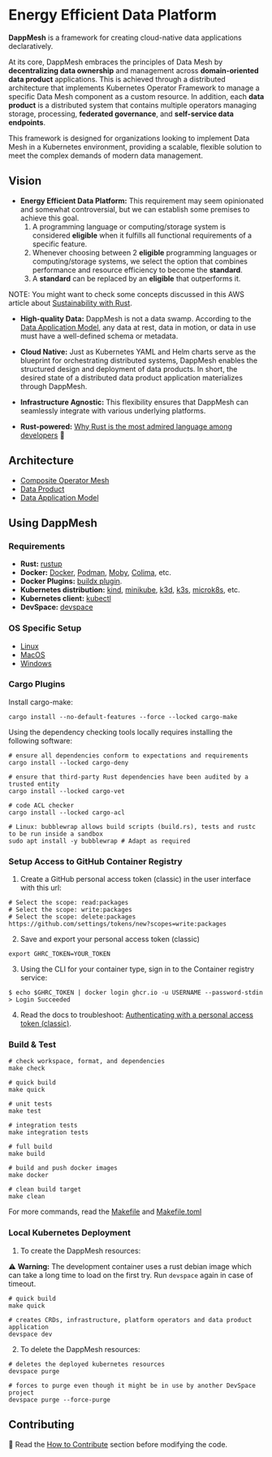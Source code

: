 # Energy Efficient Data Platform

**DappMesh** is a framework for creating cloud-native data applications declaratively.

At its core, DappMesh embraces the principles of Data Mesh by **decentralizing data ownership** and management across **domain-oriented data product** applications.
This is achieved through a distributed architecture that implements Kubernetes Operator Framework to manage a specific Data Mesh component as a custom resource.
In addition, each **data product** is a distributed system that contains multiple operators managing storage, processing, **federated governance**, and **self-service data endpoints**.

This framework is designed for organizations looking to implement Data Mesh in a Kubernetes environment, providing a scalable, flexible solution to meet the complex demands of modern data management.

## Vision

- **Energy Efficient Data Platform:** This requirement may seem opinionated and somewhat controversial, but we can establish some premises to achieve this goal.
  1. A programming language or computing/storage system is considered **eligible** when it fulfills all functional requirements of a specific feature.
  2. Whenever choosing between 2 **eligible** programming languages or computing/storage systems, we select the option that combines performance and resource efficiency to become the **standard**.
  3. A **standard** can be replaced by an **eligible** that outperforms it.

NOTE: You might want to check some concepts discussed in this AWS article about [Sustainability with Rust](https://aws.amazon.com/blogs/opensource/sustainability-with-rust).


- **High-quality Data:** DappMesh is not a data swamp. According to the [Data Application Model](./docs/architecture/application-model.md), any data at rest, data in motion, or data in use must have a well-defined schema or metadata.


- **Cloud Native:** Just as Kubernetes YAML and Helm charts serve as the blueprint for orchestrating distributed systems, DappMesh enables the structured design and deployment of data products.
  In short, the desired state of a distributed data product application materializes through DappMesh.


- **Infrastructure Agnostic:** This flexibility ensures that DappMesh can seamlessly integrate with various underlying platforms.


- **Rust-powered:** [Why Rust is the most admired language among developers](https://github.blog/2023-08-30-why-rust-is-the-most-admired-language-among-developers/) :green_heart:

## Architecture

- [Composite Operator Mesh](docs/architecture/operator-mesh.md)
- [Data Product](docs/architecture/data-product.md)
- [Data Application Model](docs/architecture/application-model.md)

## Using DappMesh

### Requirements

- **Rust:** [rustup](https://rustup.rs/)
- **Docker:** [Docker](https://www.docker.com/products/docker-desktop), [Podman](https://podman.io/getting-started/installation), [Moby](https://mobyproject.org/), [Colima](https://github.com/abiosoft/colima), etc.
- **Docker Plugins:** [buildx plugin](https://github.com/docker/buildx).
- **Kubernetes distribution:** [kind](https://kind.sigs.k8s.io/), [minikube](https://minikube.sigs.k8s.io/docs/), [k3d](https://k3d.io/), [k3s](https://k3s.io/), [microk8s](https://microk8s.io/), etc.
- **Kubernetes client:** [kubectl](https://kubernetes.io/docs/tasks/tools/install-kubectl/)
- **DevSpace:** [devspace](https://www.devspace.sh/docs/getting-started/installation)

### OS Specific Setup

- [Linux](docs/setup/linux.md)
- [MacOS](docs/setup/macos.md)
- [Windows](docs/setup/windows.md)

### Cargo Plugins

Install cargo-make:
```shell
cargo install --no-default-features --force --locked cargo-make
```

Using the dependency checking tools locally requires installing the following software:
```shell
# ensure all dependencies conform to expectations and requirements
cargo install --locked cargo-deny

# ensure that third-party Rust dependencies have been audited by a trusted entity
cargo install --locked cargo-vet

# code ACL checker
cargo install --locked cargo-acl

# Linux: bubblewrap allows build scripts (build.rs), tests and rustc to be run inside a sandbox
sudo apt install -y bubblewrap # Adapt as required
```

### Setup Access to GitHub Container Registry

1. Create a GitHub personal access token (classic) in the user interface with this url:

```shell
# Select the scope: read:packages
# Select the scope: write:packages
# Select the scope: delete:packages
https://github.com/settings/tokens/new?scopes=write:packages
```

2. Save and export your personal access token (classic)

```shell
export GHRC_TOKEN=YOUR_TOKEN
```

3. Using the CLI for your container type, sign in to the Container registry service:

```shell
$ echo $GHRC_TOKEN | docker login ghcr.io -u USERNAME --password-stdin
> Login Succeeded
```

4. Read the docs to troubleshoot: [Authenticating with a personal access token (classic)](https://docs.github.com/en/packages/working-with-a-github-packages-registry/working-with-the-container-registry#authenticating-with-a-personal-access-token-classic).

### Build & Test

```console
# check workspace, format, and dependencies
make check

# quick build
make quick

# unit tests
make test

# integration tests
make integration tests

# full build
make build

# build and push docker images
make docker

# clean build target
make clean
```
For more commands, read the [Makefile](./Makefile) and [Makefile.toml](./Makefile.toml)

### Local Kubernetes Deployment

1. To create the DappMesh resources:

:warning: **Warning:** The development container uses a rust debian image which can take a long time to load on the first try. Run ```devspace``` again in case of timeout.

```shell
# quick build 
make quick

# creates CRDs, infrastructure, platform operators and data product application
devspace dev
```

2. To delete the DappMesh resources: 

```shell
# deletes the deployed kubernetes resources
devspace purge

# forces to purge even though it might be in use by another DevSpace project
devspace purge --force-purge
```

## Contributing

:triangular_flag_on_post: Read the [How to Contribute](./CONTRIBUTING.md) section before modifying the code.
